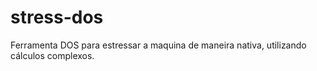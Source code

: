 # stress-dos
Ferramenta DOS para estressar a maquina de maneira nativa, utilizando cálculos complexos.
